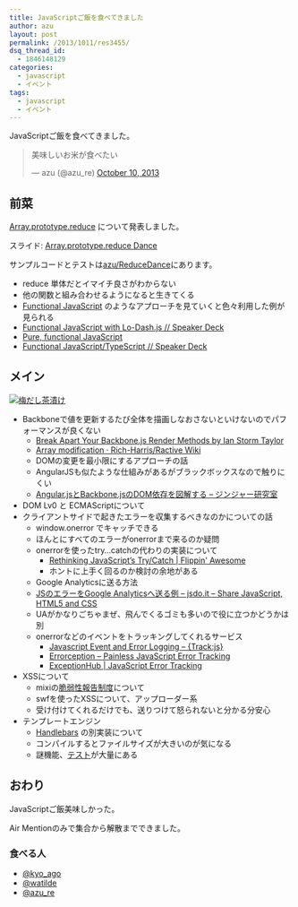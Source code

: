 ```yaml
---
title: JavaScriptご飯を食べてきました
author: azu
layout: post
permalink: /2013/1011/res3455/
dsq_thread_id:
  - 1846148129
categories:
  - javascript
  - イベント
tags:
  - javascript
  - イベント
---
```

<p>JavaScriptご飯を食べてきました。</p>
<blockquote class="twitter-tweet"><p>美味しいお米が食べたい</p>
<p>&mdash; azu (@azu_re) <a href="https://twitter.com/azu_re/statuses/388233056403738624">October 10, 2013</a></p></blockquote>
<p><script async src="//platform.twitter.com/widgets.js" charset="utf-8"></script></p>
<h2>前菜</h2>
<p><a href="https://developer.mozilla.org/ja/docs/Web/JavaScript/Reference/Global_Objects/Array/reduce" title="Array.prototype.reduce">Array.prototype.reduce</a> について発表しました。</p>
<p>スライド: <a href="http://azu.github.io/slide/JSGohan/reduce.html">Array.prototype.reduce Dance</a></p>
<p>サンプルコードとテストは<a href="https://github.com/azu/ReduceDance" title="azu/ReduceDance">azu/ReduceDance</a>にあります。</p>
<ul>
<li>reduce 単体だとイマイチ良さがわからない</li>
<li>他の関数と組み合わせるようになると生きてくる</li>
<li><a href="http://www.functionaljavascript.com/" title="Functional JavaScript">Functional JavaScript</a> のようなアプローチを見ていくと色々利用した例が見られる</li>
<li><a href="https://speakerdeck.com/1000ch/functional-javascript-with-lo-dash-dot-js" title="Functional JavaScript with Lo-Dash.js // Speaker Deck">Functional JavaScript with Lo-Dash.js // Speaker Deck</a></li>
<li><a href="http://cjohansen.no/talks/2012/sdc-functional/#1" title="Pure, functional JavaScript">Pure, functional JavaScript</a></li>
<li><a href="https://speakerdeck.com/yaakaito/typescript" title="Functional JavaScript/TypeScript // Speaker Deck">Functional JavaScript/TypeScript // Speaker Deck</a></li>
</ul>
<h2>メイン</h2>
<p><a href="http://www.dashichazuke-en.com/index.php"><img src="http://byo.co.jp/news/wp-content/uploads/2013/10/cha_131003.jpg" alt="梅だし茶漬け" /></a></p>
<ul>
<li>Backboneで値を更新するたび全体を描画しなおさないといけないのでパフォーマンスが良くない
<ul>
<li><a href="http://ianstormtaylor.com/break-apart-your-backbonejs-render-methods/" title="Break Apart Your Backbone.js Render Methods by Ian Storm Taylor">Break Apart Your Backbone.js Render Methods by Ian Storm Taylor</a></li>
<li><a href="https://github.com/Rich-Harris/Ractive/wiki/Array-modification#performance-and-ui-benefits" title="Array modification · Rich-Harris/Ractive Wiki">Array modification · Rich-Harris/Ractive Wiki</a></li>
<li>DOMの変更を最小限にするアプローチの話</li>
<li>AngularJSも似たような仕組みがあるがブラックボックスなので触りにくい</li>
<li><a href="http://jinjor-labo.hatenablog.com/entry/2013/06/19/062931" title="Angular.jsとBackbone.jsのDOM依存を図解する - ジンジャー研究室">Angular.jsとBackbone.jsのDOM依存を図解する &#8211; ジンジャー研究室</a></li>
</ul>
</li>
<li>DOM Lv0 と ECMAScriptについて</li>
<li>クライアントサイドで起きたエラーを収集するべきなのかについての話
<ul>
<li>window.onerror でキャッチできる</li>
<li>ほんとにすべてのエラーがonerrorまで来るのか疑問</li>
<li>onerrorを使ったtry…catchの代わりの実装について
<ul>
<li><a href="http://flippinawesome.org/2013/09/30/rethinking-javascripts-trycatch/" title="Rethinking JavaScript’s Try/Catch | Flippin&#39; Awesome">Rethinking JavaScript’s Try/Catch | Flippin&#39; Awesome</a></li>
<li>ホントに上手く回るのか検討の余地がある</li>
</ul>
</li>
<li>Google Analyticsに送る方法</li>
<li><a href="http://jsdo.it/kyo_ago/dQoR" title="JSのエラーをGoogle Analyticsへ送る例 - jsdo.it - Share JavaScript, HTML5 and CSS">JSのエラーをGoogle Analyticsへ送る例 &#8211; jsdo.it &#8211; Share JavaScript, HTML5 and CSS</a></li>
<li>UAがかなりごちゃまぜ、飛んでくるゴミも多いので役に立つかどうかは別</li>
<li>onerrorなどのイベントをトラッキングしてくれるサービス
<ul>
<li><a href="http://trackjs.com/" title="Javascript Event and Error Logging - {Track:js}">Javascript Event and Error Logging &#8211; {Track:js}</a></li>
<li><a href="http://errorception.com/" title="Errorception - Painless JavaScript Error Tracking">Errorception &#8211; Painless JavaScript Error Tracking</a></li>
<li><a href="http://www.exceptionhub.com/" title="ExceptionHub | JavaScript Error Tracking">ExceptionHub | JavaScript Error Tracking</a></li>
</ul>
</li>
</ul>
</li>
<li>XSSについて
<ul>
<li>mixiの<a href="https://developer.mixi.co.jp/inquiry/security/" title="脆弱性報告制度">脆弱性報告制度</a>について</li>
<li>swfを使ったXSSについて、アップローダー系</li>
<li>受け付けてくれるだけでも、送りつけて怒られないと分かる分安心</li>
</ul>
</li>
<li>テンプレートエンジン
<ul>
<li><a href="http://handlebarsjs.com/" title="Handlebars">Handlebars</a> の別実装について</li>
<li>コンパイルするとファイルサイズが大きいのが気になる</li>
<li>謎機能、<a href="https://github.com/wycats/handlebars.js/tree/master/spec">テスト</a>が大量にある</li>
</ul>
</li>
</ul>
<h2>おわり</h2>
<p>JavaScriptご飯美味しかった。</p>
<p>Air Mentionのみで集合から解散までできました。</p>
<h3>食べる人</h3>
<ul>
<li><a href="https://twitter.com/kyo_ago" title="@kyo_ago">@kyo_ago</a></li>
<li><a href="https://twitter.com/watilde" title="@watilde">@watilde</a></li>
<li><a href="https://twitter.com/azu_re" title="@azu_re">@azu_re</a></li>
</ul>
